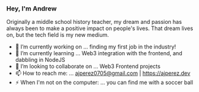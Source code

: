 ### Hey, I'm Andrew
Originally a middle school history teacher, my dream and passion has always been to
make a positive impact on people's lives. That dream lives on, but the tech field is my
new medium.

- 🔭 I’m currently working on ... finding my first job in the industry!
- 🌱 I’m currently learning ... Web3 integration with the frontend, and dabbling in NodeJS
- 👯 I’m looking to collaborate on ... Web3 Frontend projects
- 📫 How to reach me: ... ajperez0705@gmail.com | https://ajperez.dev
- ⚡ When I'm not on the computer: ... you can find me with a soccer ball

<!--
**ajperez0705/ajperez0705** is a ✨ _special_ ✨ repository because its `README.md` (this file) appears on your GitHub profile.

Here are some ideas to get you started:


-->
